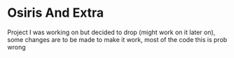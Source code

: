# Osiris And Extra
Project I was working on but decided to drop (might work on it later on), some changes are to be made to make it work, most of the code this is prob wrong
